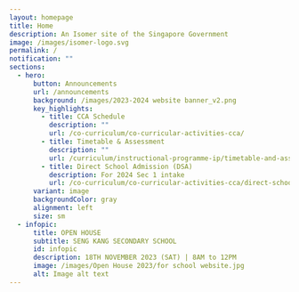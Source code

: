 ```yaml
---
layout: homepage
title: Home
description: An Isomer site of the Singapore Government
image: /images/isomer-logo.svg
permalink: /
notification: ""
sections:
  - hero:
      button: Announcements
      url: /announcements
      background: /images/2023-2024 website banner_v2.png
      key_highlights:
        - title: CCA Schedule
          description: ""
          url: /co-curriculum/co-curricular-activities-cca/
        - title: Timetable & Assessment
          description: ""
          url: /curriculum/instructional-programme-ip/timetable-and-assessment/
        - title: Direct School Admission (DSA)
          description: For 2024 Sec 1 intake
          url: /co-curriculum/co-curricular-activities-cca/direct-school-admission-dsa/
      variant: image
      backgroundColor: gray
      alignment: left
      size: sm
  - infopic:
      title: OPEN HOUSE
      subtitle: SENG KANG SECONDARY SCHOOL
      id: infopic
      description: 18TH NOVEMBER 2023 (SAT) | 8AM to 12PM
      image: /images/Open House 2023/for school website.jpg
      alt: Image alt text
---
```

